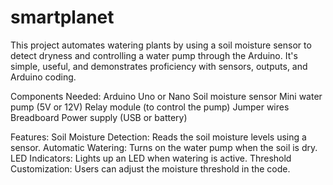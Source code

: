 # smartplanet

This project automates watering plants by using a soil moisture sensor to detect dryness and controlling a water pump through the Arduino. It's simple, useful, and demonstrates proficiency with sensors, outputs, and Arduino coding.

Components Needed:
Arduino Uno or Nano
Soil moisture sensor
Mini water pump (5V or 12V)
Relay module (to control the pump)
Jumper wires
Breadboard
Power supply (USB or battery)

Features:
Soil Moisture Detection: Reads the soil moisture levels using a sensor.
Automatic Watering: Turns on the water pump when the soil is dry.
LED Indicators: Lights up an LED when watering is active.
Threshold Customization: Users can adjust the moisture threshold in the code.
